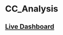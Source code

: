 # CC_Analysis

## [Live Dashboard](https://app.powerbi.com/view?r=eyJrIjoiZmQ2NjJmYmUtYTRhMC00N2I3LThmYWYtNDZlZTQ0MjQ3MjVhIiwidCI6ImM2ZTU0OWIzLTVmNDUtNDAzMi1hYWU5LWQ0MjQ0ZGM1YjJjNCJ9)
